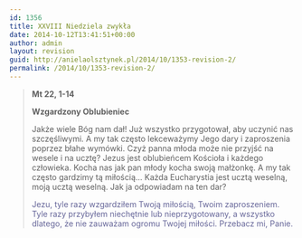 ```yaml
---
id: 1356
title: XXVIII Niedziela zwykła
date: 2014-10-12T13:41:51+00:00
author: admin
layout: revision
guid: http://anielaolsztynek.pl/2014/10/1353-revision-2/
permalink: /2014/10/1353-revision-2/
---
```

> **Mt 22, 1-14**
> 
> **Wzgardzony Oblubieniec**
> 
> Jakże wiele Bóg nam dał! Już wszystko przygotował, aby uczynić nas szczęśliwymi. A my tak często lekceważymy Jego dary i zaproszenia poprzez błahe wymówki. Czyż panna młoda może nie przyjść na wesele i na ucztę? Jezus jest oblubieńcem Kościoła i każdego człowieka. Kocha nas jak pan młody kocha swoją małżonkę. A my tak często gardzimy tą miłością&#8230; Każda Eucharystia jest ucztą weselną, moją ucztą weselną. Jak ja odpowiadam na ten dar?
> 
> <span style="color: #666699;">Jezu, tyle razy wzgardziłem Twoją miłością, Twoim zaproszeniem. Tyle razy przybyłem niechętnie lub nieprzygotowany, a wszystko dlatego, że nie zauważam ogromu Twojej miłości. Przebacz mi, Panie.</span>